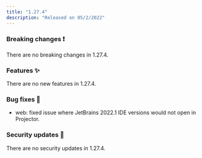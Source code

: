 ```yaml
---
title: "1.27.4"
description: "Released on 05/2/2022"
---
```


### Breaking changes ❗

There are no breaking changes in 1.27.4.

### Features ✨

There are no new features in 1.27.4.

### Bug fixes 🐛

- web: fixed issue where JetBrains 2022.1 IDE versions would not open in
  Projector.

### Security updates 🔐

There are no security updates in 1.27.4.
